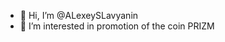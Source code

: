 - 👋 Hi, I’m @ALexeySLavyanin
- 💎 I’m interested in promotion of the coin PRIZM 


<!---
ALexeySLavyanin/ALexeySLavyanin is a ✨ special ✨ repository because its `README.md` (this file) appears on your GitHub profile.
You can click the Preview link to take a look at your changes.
--->
